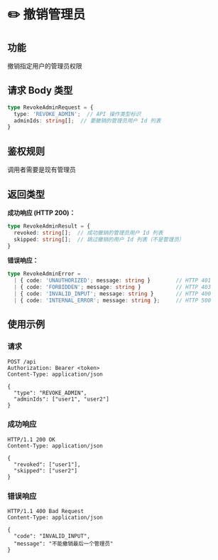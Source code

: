 # ✏️ 撤销管理员

## 功能

撤销指定用户的管理员权限

## 请求 Body 类型

```typescript
type RevokeAdminRequest = {
  type: 'REVOKE_ADMIN';  // API 操作类型标识
  adminIds: string[];  // 要撤销的管理员用户 Id 列表
}
```

## 鉴权规则

调用者需要是现有管理员

## 返回类型

**成功响应 (HTTP 200)：**
```typescript
type RevokeAdminResult = {
  revoked: string[];  // 成功撤销的管理员用户 Id 列表
  skipped: string[];  // 跳过撤销的用户 Id 列表（不是管理员）
}
```

**错误响应：**
```typescript
type RevokeAdminError = 
  | { code: 'UNAUTHORIZED'; message: string }        // HTTP 401
  | { code: 'FORBIDDEN'; message: string }           // HTTP 403
  | { code: 'INVALID_INPUT'; message: string }       // HTTP 400
  | { code: 'INTERNAL_ERROR'; message: string };     // HTTP 500
```

## 使用示例

### 请求
```http
POST /api
Authorization: Bearer <token>
Content-Type: application/json

{
  "type": "REVOKE_ADMIN",
  "adminIds": ["user1", "user2"]
}
```

### 成功响应
```http
HTTP/1.1 200 OK
Content-Type: application/json

{
  "revoked": ["user1"],
  "skipped": ["user2"]
}
```

### 错误响应
```http
HTTP/1.1 400 Bad Request
Content-Type: application/json

{
  "code": "INVALID_INPUT",
  "message": "不能撤销最后一个管理员"
}
```
